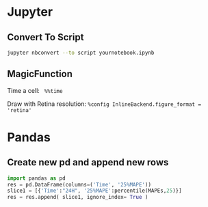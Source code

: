 # Jupyter

## Convert To Script

```bash
jupyter nbconvert --to script yournotebook.ipynb
```

## MagicFunction

Time a cell:
` %%time`

Draw with Retina resolution:
`
%config InlineBackend.figure_format = 'retina'
`

# Pandas
## Create new pd and append new rows

```python
import pandas as pd
res = pd.DataFrame(columns=('Time', '25%MAPE'))
slice1 = [{'Time':"24H", '25%MAPE':percentile(MAPEs,25)}]
res = res.append( slice1, ignore_index= True )
```
